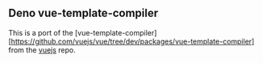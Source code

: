 ## Deno vue-template-compiler

This is a port of the [vue-template-compiler][https://github.com/vuejs/vue/tree/dev/packages/vue-template-compiler] from the [vuejs](https://github.com/vuejs/vue)    repo.


